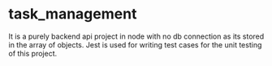 # task_management
It is a purely backend api project in node with no db connection as its stored in the array of objects. Jest is used for writing test cases for the unit testing of this project.
